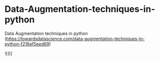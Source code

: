 # Data-Augmentation-techniques-in-python
Data Augmentation techniques in python (https://towardsdatascience.com/data-augmentation-techniques-in-python-f216ef5eed69)

![()]
